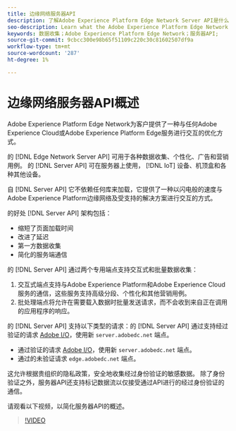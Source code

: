 ```yaml
---
title: 边缘网络服务器API
description: 了解Adobe Experience Platform Edge Network Server API是什么以及如何使用它。
seo-description: Learn what the Adobe Experience Platform Edge Network Server API is and how you can use it.
keywords: 数据收集；Adobe Experience Platform Edge Network；服务器API;
source-git-commit: 9cbcc300e98b65f51109c220c30c81602507df9a
workflow-type: tm+mt
source-wordcount: '287'
ht-degree: 1%

---
```



# 边缘网络服务器API概述

Adobe Experience Platform Edge Network为客户提供了一种与任何Adobe Experience Cloud或Adobe Experience Platform Edge服务进行交互的优化方式。

的 [!DNL Edge Network Server API] 可用于各种数据收集、个性化、广告和营销用例。 的 [!DNL Server API] 可在服务器上使用， [!DNL IoT] 设备、机顶盒和各种其他设备。

自 [!DNL Server API] 它不依赖任何库来加载，它提供了一种以闪电般的速度与Adobe Experience Platform边缘网络及受支持的解决方案进行交互的方式。

的好处 [!DNL Server API] 架构包括：

* 缩短了页面加载时间
* 改进了延迟
* 第一方数据收集
* 简化的服务端通信

的 [!DNL Server API] 通过两个专用端点支持交互式和批量数据收集：

1. 交互式端点支持与Adobe Experience Platform和Adobe Experience Cloud服务的通信，这些服务支持高级分段、个性化和其他营销用例。
2. 批处理端点将允许在需要载入数据时批量发送请求，而不会收到来自正在调用的应用程序的响应。

的 [!DNL Server API] 支持以下类型的请求：的 [!DNL Server API] 通过支持经过验证的请求 [Adobe I/O](https://developer.adobe.com/)，使用新 `server.adobedc.net` 端点。

* 通过验证的请求 [Adobe I/O](https://developer.adobe.com/)，使用新 `server.adobedc.net` 端点。
* 通过的未验证请求 `edge.adobedc.net` 端点。

这允许根据贵组织的隐私政策，安全地收集经过身份验证的敏感数据。 除了身份验证之外，服务器API还支持标记数据流以仅接受通过API进行的经过身份验证的通信。

请观看以下视频，以简化服务器API的概述。

>[!VIDEO](https://video.tv.adobe.com/v/341448/)